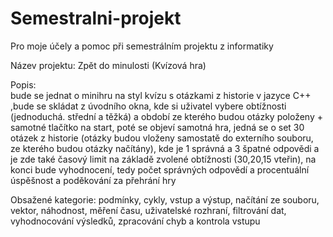 # Semestralni-projekt
Pro moje účely a pomoc při semestrálním projektu z informatiky

Název projektu: 
Zpět do minulosti (Kvízová hra)





Popis:        
bude se jednat o minihru na styl kvízu s otázkami z historie v jazyce C++
,bude se skládat z úvodního okna, kde si uživatel vybere obtížnosti (jednoduchá. střední a těžká) a období ze kterého budou otázky položeny + samotné tlačítko na start,
poté se objeví samotná hra, jedná se o set 30 otázek z historie (otázky budou vloženy samostatě do externího souboru, ze kterého budou otázky načítány), kde je 1 správná a 3 špatné odpovědi a je zde také časový limit na základě zvolené obtížnosti (30,20,15 vteřin),
na konci bude vyhodnocení, tedy počet správných odpovědí a procentuální úspěšnost a poděkování za přehrání hry




       
Obsažené kategorie: 
podmínky, cykly, vstup a výstup, načítání ze souboru, vektor, náhodnost, měření času, uživatelské rozhraní, filtrování dat, vyhodnocování výsledků, zpracování chyb a kontrola vstupu
